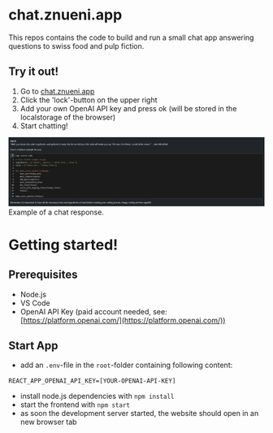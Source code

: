 # chat.znueni.app
This repos contains the code to build and run a small chat app answering questions to swiss food and pulp fiction.

## Try it out!
1. Go to [chat.znueni.app](https://chat.znueni.app)
2. Click the 'lock'-button on the upper right
3. Add your own OpenAI API key and press ok (will be stored in the localstorage of the browser)
4. Start chatting!

![example response](/images/example_01.png)
Example of a chat response.

# Getting started!
## Prerequisites
* Node.js
* VS Code
* OpenAI API Key (paid account needed, see: [https://platform.openai.com/](https://platform.openai.com/))

## Start App
* add an `.env`-file in the `root`-folder containing following content:
```
REACT_APP_OPENAI_API_KEY=[YOUR-OPENAI-API-KEY]
```
* install node.js dependencies with `npm install`
* start the frontend with `npm start`
* as soon the development server started, the website should open in an new browser tab